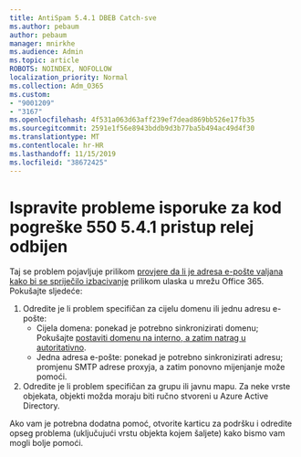 ```yaml
---
title: AntiSpam 5.4.1 DBEB Catch-sve
ms.author: pebaum
author: pebaum
manager: mnirkhe
ms.audience: Admin
ms.topic: article
ROBOTS: NOINDEX, NOFOLLOW
localization_priority: Normal
ms.collection: Adm_O365
ms.custom:
- "9001209"
- "3167"
ms.openlocfilehash: 4f531a063d63aff239ef7dead869bb526e17fb35
ms.sourcegitcommit: 2591e1f56e8943bddb9d3b77ba5b494ac49d4f30
ms.translationtype: MT
ms.contentlocale: hr-HR
ms.lasthandoff: 11/15/2019
ms.locfileid: "38672425"
---
```

# <a name="fix-delivery-issues-for-error-code-550-541-relay-access-denied"></a>Ispravite probleme isporuke za kod pogreške 550 5.4.1 pristup relej odbijen

Taj se problem pojavljuje prilikom [provjere da li je adresa e-pošte valjana kako bi se spriječilo izbacivanje](https://docs.microsoft.com/exchange/mail-flow-best-practices/use-directory-based-edge-blocking) prilikom ulaska u mrežu Office 365. Pokušajte sljedeće:

1. Odredite je li problem specifičan za cijelu domenu ili jednu adresu e-pošte:
    - Cijela domena: ponekad je potrebno sinkronizirati domenu; Pokušajte [postaviti domenu na interno, a zatim natrag u autoritativno](https://docs.microsoft.com/exchange/mail-flow-best-practices/manage-accepted-domains/manage-accepted-domains).
    - Jedna adresa e-pošte: ponekad je potrebno sinkronizirati adresu; promjenu SMTP adrese proxyja, a zatim ponovno mijenjanje može pomoći.
2. Odredite je li problem specifičan za grupu ili javnu mapu. Za neke vrste objekata, objekti možda moraju biti ručno stvoreni u Azure Active Directory.

Ako vam je potrebna dodatna pomoć, otvorite karticu za podršku i odredite opseg problema (uključujući vrstu objekta kojem šaljete) kako bismo vam mogli bolje pomoći.